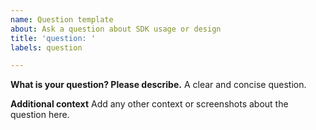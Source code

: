 ```yaml
---
name: Question template
about: Ask a question about SDK usage or design
title: 'question: '
labels: question

---
```


**What is your question? Please describe.**
A clear and concise question.

**Additional context**
Add any other context or screenshots about the question here.
